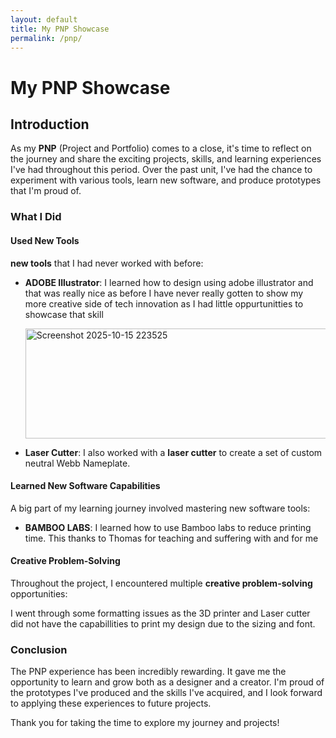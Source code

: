 ```yaml
---
layout: default
title: My PNP Showcase
permalink: /pnp/
---
```


# My PNP Showcase

## Introduction

As my **PNP** (Project and Portfolio) comes to a close, it's time to reflect on the journey and share the exciting projects, skills, and learning experiences I've had throughout this period. Over the past unit, I've had the chance to experiment with various tools, learn new software, and produce prototypes that I'm proud of.

### What I Did

#### **Used New Tools**

**new tools** that I had never worked with before:

- **ADOBE Illustrator**: I learned how to design using adobe illustrator and that was really nice as before I have never really gotten to show my more creative side of tech innovation as I had little oppurtunitties to showcase that skill
  
  <img width="706" height="176" alt="Screenshot 2025-10-15 223525" src="https://github.com/user-attachments/assets/65aa77f2-8827-4b53-822c-538882523251" />


- **Laser Cutter**: I also worked with a **laser cutter** to create a set of custom neutral Webb Nameplate.
  

#### **Learned New Software Capabilities**

A big part of my learning journey involved mastering new software tools:

- **BAMBOO LABS**: I learned how to use Bamboo labs to reduce printing time. This thanks to Thomas for teaching and suffering with and for me
  

#### **Creative Problem-Solving**

Throughout the project, I encountered multiple **creative problem-solving** opportunities:

I went through some formatting issues as the 3D printer and Laser cutter did not have the capabillities to print my design due to the sizing and font.

### Conclusion

The PNP experience has been incredibly rewarding. It gave me the opportunity to learn and grow both as a designer and a creator. I'm proud of the prototypes I've produced and the skills I've acquired, and I look forward to applying these experiences to future projects.

Thank you for taking the time to explore my journey and projects!

